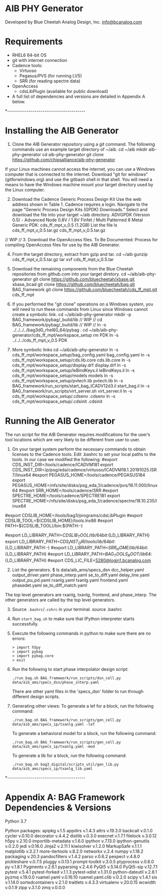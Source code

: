 # AIB PHY Generator

Developed by Blue Cheetah Analog Design, Inc.
info@bcanalog.com


# Requirements
*   RHEL6 64-bit OS
*   git with internet connection
*   Cadence tools:
    *   Virtuoso
    *   Pegasus/PVS (for running LVS)
    *   SRR (for reading spectre data)
*   OpenAccess
    *   cdsLibPlugin (available for public download)
*   A full list of dependencies and versions are detailed in Appendix A below.

*----------------------------------------
# Installing the AIB Generator

1. Clone the AIB Generator repository using a git command.  The following 
commands use an example target directory of ~/aib.
cd ~/aib
mkdir aib-phy-generator
cd aib-phy-generator
git clone https://github.com/chipsalliance/aib-phy-generator

If your Linux machines cannot access the internet, you can use a Windows 
computer that is connected to the internet.  Download "git for windows" 
(gitforwindows.org) and use the gitbash shell in that shell.  You will need 
a means to have the Windows machine mount your target directory used by the 
Linux computer.

2. Download the Cadence Generic Process Design Kit
Use the web address shown in Table 1.  Cadence requires a login. Navigate to 
the page "Generic Process Design Kits (GPDK) Downloads.”  Select and download
the file into your target ~/aib directory.
    ADVGPDK (Version 0.5) - Advanced Node 0.8V / 1.8V Finfet / Multi Patterned 
    8 Metal Generic PDK: cds_ff_mpt_v_0.5 (1.2GB)
List the file
ls cds_ff_mpt_v_0.5.tar.gz
cds_ff_mpt_v_0.5.tar.gz

// WIP // 3. Download the OpenAccess files. 
To Be Documented: Process for compiling OpenAccess files for use by the
AIB Generator.
 
4. From the target directory, extract from gzip and tar.
cd ~/aib
gunzip cds_ff_mpt_v_0.5.tar.gz
tar xvf cds_ff_mpt_v_0.5.tar

5. Download the remaining components from the Blue Cheetah repositories from 
github.com into your target diretory.
cd ~/aib/aib-phy-generator
git clone https://github.com/bluecheetah/xbase.git xbase_bcad
git clone https://github.com/bluecheetah/bag.git BAG_framework
git clone https://github.com/bluecheetah/cds_ff_mpt.git cds_ff_mpt

6. If you performed the "git clone" operations on a Windows system, you will 
need to run these commands from Linux since Windows cannot create a symbolic 
link.
cd ~/aib/aib-phy-generator
mkdir -p BAG_framework/pybag/_build/lib
// WIP // cd BAG_framework/pybag/_build/lib
// WIP // ln -s ../../../../bag3d0_rhel60_64/pybag .
cd ~/aib/aib-phy-generator/cds_ff_mpt/workspace_setup
rm PDK
ln -s ../../../cds_ff_mpt_v_0.5 PDK

7. More symbolic links
cd ~/aib/aib-phy-generator
ln -s cds_ff_mpt/workspace_setup/bag_config.yaml bag_config.yaml
ln -s cds_ff_mpt/workspace_setup/cds.lib.core cds.lib.core
ln -s cds_ff_mpt/workspace_setup/display.drf display.drf
ln -s cds_ff_mpt/workspace_setup/leBindKeys.il leBindKeys.il
ln -s cds_ff_mpt/workspace_setup/models models
ln -s cds_ff_mpt/workspace_setup/pvtech.lib pvtech.lib
ln -s BAG_framework/run_scripts/start_bag_ICADV12d3.il start_bag.il
ln -s BAG_framework/run_scripts/virt_server.sh virt_server.il
ln -s cds_ff_mpt/workspace_setup/.cdsenv .cdsenv
ln -s cds_ff_mpt/workspace_setup/.cdsinit .cdsinit

# Running the AIB Generator

The run script for the AIB Generator requires modifications for the user’s 
tool locations which are very likely to be different from user to user.

1. On your target system perform the necessary commands to obtain licenses 
to the Cadence tools.  Edit .bashrc to set your local paths to the tools.
In our case we modified the following:
#export CDS_INST_DIR=/tools/cadence/ICADVM181
export CDS_INST_DIR=/p/psg/eda/cadence/virtuoso/ICADVM18.1.20191025.ISR7/linux64
#export PEGASUS_HOME=/tools/cadence/PEGASUS184
export PEGASUS_HOME=/nfs/site/disks/psg_eda_1/cadence/pvs/16.11.000/linux64
#export SRR_HOME=/tools/cadence/SRR
#export SPECTRE_HOME=/tools/cadence/SPECTRE181
export SPECTRE_HOME=/nfs/site/disks/psg_eda_1/cadence/spectre/18.10.235/linux64

#export CDSLIB_HOME=/tools/bag3/programs/cdsLibPlugin
#export CDSLIB_TOOL=${CDSLIB_HOME}/tools.lnx86
#export PATH=${CDSLIB_TOOL}/bin:${PATH:-}

#export LD_LIBRARY_PATH=${CDSLIB_TOOL}/lib/64bit:${LD_LIBRARY_PATH}
export LD_LIBRARY_PATH=${CDS_INST_DIR}/tools/lib/64bit:${LD_LIBRARY_PATH:-}
#export LD_LIBRARY_PATH=${SRR_HOME}/lib/64bit:${LD_LIBRARY_PATH}
#export LD_LIBRARY_PATH=${BAG_TOOLS_ROOT}/lib64:${LD_LIBRARY_PATH}
#export CDS_LIC_FILE=5280@login1.bcanalog.com

2. List the generators.
$ ls data/aib_ams/specs_dsn
dcc_helper.yaml  output_driver.yaml  phase_interp.yaml      se_to_diff.yaml
delay_line.yaml  output_pu_pd.yaml   rxanlg.yaml            txanlg.yaml
frontend.yaml    phasedet.yaml       se_to_diff_match.yaml

The top level generators are rxanlg, txanlg, frontend, and phase_interp.  The
other generators are called by the top level generators.

3. Source `.bashrc`/`.cshrc` in your terminal.
source .bashrc

4.  Run `start_bag.sh` to make sure that IPython interpreter starts 
successfully.

5.  Execute the following commands in python to make sure there are no errors:

    ```
    > import h5py
    > import pybag
    > import pybag.core
    > exit
    ```

6.  Run the following to start phase interpolator design script:

    ```
    ./run_bag.sh BAG_framework/run_scripts/dsn_cell.py data/aib_ams/specs_dsn/phase_interp.yaml

    ```
    There are other yaml files in the 'specs_dsn' folder to run through different design scripts.

7.  Generating other views:
    To generate a lef for a block, run the following command:
    ```
    ./run_bag.sh BAG_framework/run_scripts/gen_cell.py data/aib_ams/specs_ip/txanlg.yaml -lef

    ```

    To generate a behavioral model for a block, run the following command:
    ```
    ./run_bag.sh BAG_framework/run_scripts/gen_cell.py data/aib_ams/specs_ip/txanlg.yaml -mod

    ```

    To generate a lib for a block, run the following command:
    ```
    ./run_bag.sh bag3_digital/scripts_util/gen_lib.py data/aib_ams/specs_ip/txanlg_lib.yaml

    ```


*----------------------------------------
# Appendix A: BAG Framework Dependencies & Versions

Python 3.7

Python packages:
apipkg v.1.5
appdirs v.1.4.3
attrs v.19.3.0
backcall v.0.1.0
cycler v.0.10.0
decorator v.4.4.2
distlib v.0.3.0
execnet v.1.7.1
filelock v.3.0.12
h5py v.2.10.0
importlib-metadata v.1.6.0
ipython v.7.13.0
ipython-genutils v.0.2.0
jedi v.0.16.0
Jinja2 v.2.11.1
kiwisolver v.1.2.0
MarkupSafe v.1.1.1
matplotlib v.3.2.1
more-itertools v.8.2.0
networkx v.2.4
numpy v.1.18.2
packaging v.20.3
pandocfilters v.1.4.2
parso v.0.6.2
pexpect v.4.8.0
pickleshare v.0.7.5
pluggy v.0.13.1
prompt-toolkit v.3.0.5
ptyprocess v.0.6.0
py v.1.8.1
Pygments v.2.6.1
pyparsing v.2.4.6
PyQt5 v.5.14.0
PyQt5-sip v.12.7.1
pytest v.5.4.1
pytest-forked v.1.1.3
pytest-xdist v.1.31.0
python-dateutil v.2.8.1
pyzmq v.19.0.0
ruamel.yaml v.0.16.10
ruamel.yaml.clib v.0.2.0
scipy v.1.4.1
six v.1.14.0
sortedcontainers v.2.1.0
traitlets v.4.3.3
virtualenv v.20.0.15
wcwidth v.0.1.9
zipp v.3.1.0
zmq v.0.0.0
    
